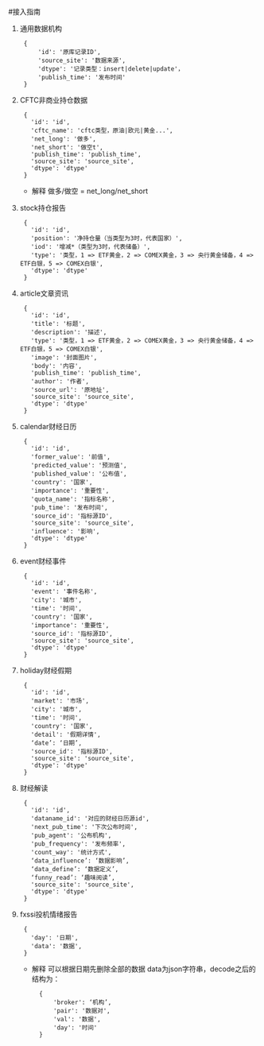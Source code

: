 #接入指南
1. 通用数据机构

        {
            'id': '原库记录ID',
            'source_site': '数据来源',
            'dtype': '记录类型：insert|delete|update'，
            'publish_time': '发布时间'
        }
2. CFTC非商业持仓数据

        {
          'id': 'id',
          'cftc_name': 'cftc类型，原油|欧元|黄金...',
          'net_long': '做多',
          'net_short': '做空t',
          'publish_time': 'publish_time',
          'source_site': 'source_site',
          'dtype': 'dtype'
        }
    * 解释
        做多/做空 = net_long/net_short

3. stock持仓报告

        {
          'id': 'id',
          'position': '净持仓量（当类型为3时，代表国家）',
          'iod': '增减*（类型为3时，代表储备）',
          'type': '类型，1 => ETF黄金，2 => COMEX黄金，3 => 央行黄金储备，4 => ETF白银，5 => COMEX白银',
          'dtype': 'dtype'
        }

4. article文章资讯

        {
          'id': 'id',
          'title': '标题',
          'description': '描述',
          'type': '类型，1 => ETF黄金，2 => COMEX黄金，3 => 央行黄金储备，4 => ETF白银，5 => COMEX白银',
          'image': '封面图片',
          'body': '内容',
          'publish_time': 'publish_time',
          'author': '作者',
          'source_url': '原地址',
          'source_site': 'source_site',
          'dtype': 'dtype'
        }

5. calendar财经日历

        {
          'id': 'id',
          'former_value': '前值',
          'predicted_value': '预测值',
          'published_value': '公布值',
          'country': '国家',
          'importance': '重要性',
          'quota_name': '指标名称',
          'pub_time': '发布时间',
          'source_id': '指标源ID',
          'source_site': 'source_site',
          'influence': '影响',
          'dtype': 'dtype'
        }

6. event财经事件

        {
          'id': 'id',
          'event': '事件名称',
          'city': '城市',
          'time': '时间',
          'country': '国家',
          'importance': '重要性',
          'source_id': '指标源ID',
          'source_site': 'source_site',
          'dtype': 'dtype'
        }

7. holiday财经假期

        {
          'id': 'id',
          'market': '市场',
          'city': '城市',
          'time': '时间',
          'country': '国家',
          'detail': '假期详情',
          ‘date’: ‘日期’,
          'source_id': '指标源ID',
          'source_site': 'source_site',
          'dtype': 'dtype'
        }

8. 财经解读

        {
          'id': 'id',
          'dataname_id': '对应的财经日历源id',
          'next_pub_time': '下次公布时间',
          'pub_agent': '公布机构',
          'pub_frequency': '发布频率',
          'count_way': '统计方式',
          ‘data_influence’: ‘数据影响’,
          ‘data_define’: ‘数据定义’,
          ‘funny_read’: ‘趣味阅读’,
          'source_site': 'source_site',
          'dtype': 'dtype'
        }

9. fxssi投机情绪报告

        {
          'day': '日期',
          'data': '数据',
        }
    * 解释
      可以根据日期先删除全部的数据
      data为json字符串，decode之后的结构为：

            {
                'broker': ‘机构’,
                'pair': '数据对',
                'val': '数据',
                'day': '时间'
            }